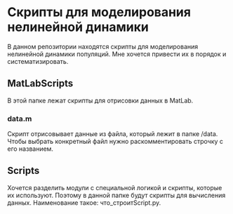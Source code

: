 # Скрипты для моделирования нелинейной динамики
В данном репозитории находятся скрипты для моделирования нелинейной динамики популяций.
Мне хочется привести их в порядок и систематизировать.

## MatLabScripts
В этой папке лежат скрипты для отрисовки данных в MatLab.
### data.m 
Скрипт отрисовывает данные из файла, который лежит в папке /data. Чтобы выбрать конкретный файл нужно раскомментировать 
строчку с его названием.

## Scripts
Хочется разделить модули с специальной логикой и скрипты, которые их используют.
Поэтому в данной папке будут скрипты для вычисления данных. Наименование такое: что_строитScript.py.